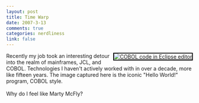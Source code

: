 ```yaml
--- 
layout: post
title: Time Warp
date: 2007-3-13
comments: true
categories: nerdliness
link: false
---
```

<div style="float: right; margin-left: 10px; margin-bottom: 10px;">
<a href="http://www.flickr.com/photos/zanshin/420327243/" title="COBOL code in Eclipse editor"><img src="http://farm1.static.flickr.com/179/420327243_fe4bf87835_m.jpg" alt="COBOL code in Eclipse editor" style="border: solid 2px #000000;" /></a>
<br />
</div>
<p>Recently my job took an interesting detour into the realm of mainframes, JCL, and COBOL. Technologies I haven't actively worked with in over a decade, more like fifteen years. The image captured here is the iconic "Hello World!" program, COBOL style. <br />
<br />
Why do I feel like Marty McFly?</p>
<br clear="all" />
